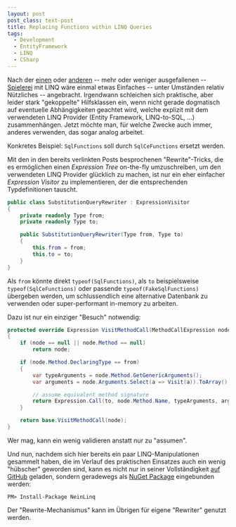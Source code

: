 ```yaml
---
layout: post
post_class: text-post
title: Replacing Functions within LINQ Queries
tags:
  - Development
  - EntityFramework
  - LINQ
  - CSharp
---
```

Nach der [einen][0] oder [anderen][1] -- mehr oder weniger ausgefallenen -- [Spielerei][2] mit LINQ wäre einmal etwas Einfaches -- unter Umständen relativ Nützliches -- angebracht. Irgendwann schleichen sich praktische, aber leider stark "gekoppelte" Hilfsklassen ein, wenn nicht gerade dogmatisch auf eventuelle Abhängigkeiten geachtet wird, welche explizit mit dem verwendeten LINQ Provider (Entity Framework, LINQ-to-SQL, ...) zusammenhängen. Jetzt möchte man, für welche Zwecke auch immer, anderes verwenden, das sogar analog arbeitet.

Konkretes Beispiel: `SqlFunctions` soll durch `SqlCeFunctions` ersetzt werden.

Mit den in den bereits verlinkten Posts besprochenen "Rewrite"-Tricks, die es ermöglichen einen *Expression Tree* on-the-fly umzuschreiben, um den verwendeten LINQ Provider glücklich zu machen, ist nur ein eher einfacher *Expression Visitor* zu implementieren, der die entsprechenden Typdefinitionen tauscht.

```csharp
public class SubstitutionQueryRewriter : ExpressionVisitor
{
    private readonly Type from;
    private readonly Type to;

    public SubstitutionQueryRewriter(Type from, Type to)
    {
        this.from = from;
        this.to = to;
    }
}
```

Als `from` könnte direkt `typeof(SqlFunctions)`, als `to` beispielsweise `typeof(SqlCeFunctions)` oder passende `typeof(FakeSqlFunctions)` übergeben werden, um schlussendlich eine alternative Datenbank zu verwenden oder super-performant in-memory zu arbeiten.

Dazu ist nur ein einziger "Besuch" notwendig:

```csharp
protected override Expression VisitMethodCall(MethodCallExpression node)
{
    if (node == null || node.Method == null)
        return node;

    if (node.Method.DeclaringType == from)
    {
        var typeArguments = node.Method.GetGenericArguments();
        var arguments = node.Arguments.Select(a => Visit(a)).ToArray();

        // assume equivalent method signature
        return Expression.Call(to, node.Method.Name, typeArguments, arguments);
    }

    return base.VisitMethodCall(node);
}
```

Wer mag, kann ein wenig validieren anstatt nur zu "assumen".

Und nun, nachdem sich hier bereits ein paar LINQ-Manipulationen gesammelt haben, die im Verlauf des praktischen Einsatzes auch ein wenig "hübscher" geworden sind, kann es nicht nur in seiner Vollständigkeit [auf GitHub][3] geladen, sondern geradewegs als [NuGet Package][4] eingebunden werden:

```
PM> Install-Package NeinLinq
```

Der "Rewrite-Mechanismus" kann im Übrigen für eigene "Rewriter" genutzt werden.

[0]: /2014/07/11/lambda-expression-injection/
[1]: /2014/02/28/graceful-null-safe-linq-queries/
[2]: /2013/10/25/predicate-expression-translation/
[3]: https://github.com/axelheer/nein-linq
[4]: https://www.nuget.org/packages/NeinLinq
